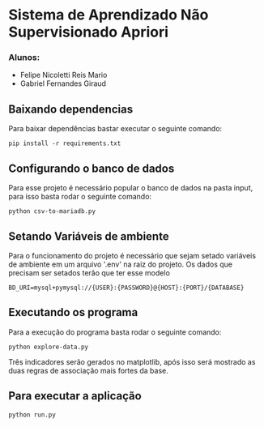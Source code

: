 # Sistema de Aprendizado Não Supervisionado Apriori

### Alunos:
- Felipe Nicoletti Reis Mario
- Gabriel Fernandes Giraud

## Baixando dependencias

Para baixar dependências bastar executar o seguinte comando:

```pip install -r requirements.txt```

## Configurando o banco de dados

Para esse projeto é necessário popular o banco de dados na pasta input, para isso basta rodar o seguinte comando:

```python csv-to-mariadb.py```

## Setando Variáveis de ambiente

Para o funcionamento do projeto é necessário que sejam setado
variáveis de ambiente em um arquivo '.env' na raiz do projeto.
Os dados que precisam ser setados terão que ter esse modelo

```
BD_URI=mysql+pymysql://{USER}:{PASSWORD}@{HOST}:{PORT}/{DATABASE}
```

## Executando os programa

Para a execução do programa basta rodar o seguinte comando:

```python explore-data.py```

Três indicadores serão gerados no matplotlib, após isso será mostrado as duas regras de associação mais fortes da base.

## Para executar a aplicação
```python run.py```